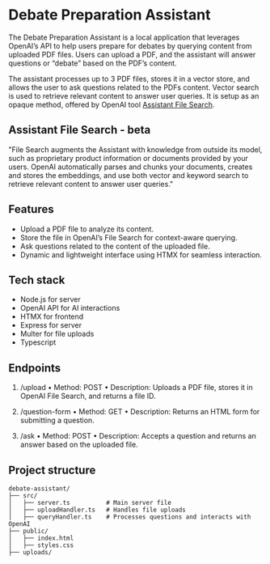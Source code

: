 # Debate Preparation Assistant

The Debate Preparation Assistant is a local application that leverages OpenAI’s API to help users prepare for debates by querying content from uploaded PDF files. Users can upload a PDF, and the assistant will answer questions or “debate” based on the PDF’s content.

The assistant processes up to 3 PDF files, stores it in a vector store, and allows the user to ask questions related to the PDFs content. Vector search is used to retrieve relevant content to answer user queries. It is setup as an opaque method, offered by OpenAI tool [Assistant File Search](https://platform.openai.com/docs/assistants/tools/file-search).

## Assistant File Search - beta

"File Search augments the Assistant with knowledge from outside its model, such as proprietary product information or documents provided by your users. OpenAI automatically parses and chunks your documents, creates and stores the embeddings, and use both vector and keyword search to retrieve relevant content to answer user queries."


## Features
- Upload a PDF file to analyze its content.
- Store the file in OpenAI’s File Search for context-aware querying.
- Ask questions related to the content of the uploaded file.
- Dynamic and lightweight interface using HTMX for seamless interaction.

## Tech stack
- Node.js for server
- OpenAI API for AI interactions
- HTMX for frontend
- Express for server
- Multer for file uploads
- Typescript

## Endpoints

1. /upload
	•	Method: POST
	•	Description: Uploads a PDF file, stores it in OpenAI File Search, and returns a file ID.

2. /question-form
	•	Method: GET
	•	Description: Returns an HTML form for submitting a question.

3. /ask
	•	Method: POST
	•	Description: Accepts a question and returns an answer based on the uploaded file.

## Project structure

```
debate-assistant/
├── src/
│   ├── server.ts          # Main server file
│   ├── uploadHandler.ts   # Handles file uploads
│   ├── queryHandler.ts    # Processes questions and interacts with OpenAI
├── public/
│   ├── index.html         
│   ├── styles.css         
├── uploads/               
```
